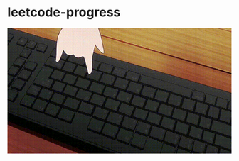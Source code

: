 # leetcode-progress

<p align="center">
  <img src="assets/anime-girl.gif" alt="Demo GIF" width="800" />
</p>

